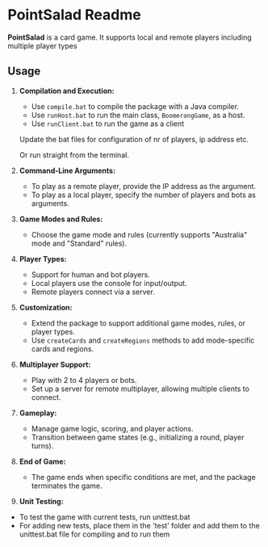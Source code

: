 # PointSalad Readme

**PointSalad** is a card game. It supports local and remote players including multiple player types

## Usage

1. **Compilation and Execution:**

   - Use `compile.bat` to compile the package with a Java compiler.
   - Use `runHost.bat` to run the main class, `BoomerangGame`, as a host.
   - Use `runClient.bat` to run the game as a client

   Update the bat files for configuration of nr of players, ip address etc.

   Or run straight from the terminal.

2. **Command-Line Arguments:**

   - To play as a remote player, provide the IP address as the argument.
   - To play as a local player, specify the number of players and bots as arguments.

3. **Game Modes and Rules:**

   - Choose the game mode and rules (currently supports "Australia" mode and "Standard" rules).

4. **Player Types:**

   - Support for human and bot players.
   - Local players use the console for input/output.
   - Remote players connect via a server.

5. **Customization:**

   - Extend the package to support additional game modes, rules, or player types.
   - Use `createCards` and `createRegions` methods to add mode-specific cards and regions.

6. **Multiplayer Support:**

   - Play with 2 to 4 players or bots.
   - Set up a server for remote multiplayer, allowing multiple clients to connect.

7. **Gameplay:**

   - Manage game logic, scoring, and player actions.
   - Transition between game states (e.g., initializing a round, player turns).

8. **End of Game:**

   - The game ends when specific conditions are met, and the package terminates the game.

9. **Unit Testing:**

- To test the game with current tests, run unittest.bat
- For adding new tests, place them in the 'test' folder and add them to the unittest.bat file for compiling and to run them
